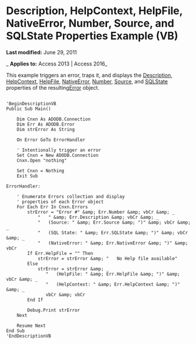 
# Description, HelpContext, HelpFile, NativeError, Number, Source, and SQLState Properties Example (VB)

 **Last modified:** June 29, 2011

 _ **Applies to:** Access 2013 | Access 2016_



This example triggers an error, traps it, and displays the [Description](31df5e36-641c-d213-31fc-6244e2983327.md), [HelpContext](8a79f994-f17c-2983-0593-095801be762e.md), [HelpFile](8a79f994-f17c-2983-0593-095801be762e.md), [NativeError](9f4d4064-5ee7-20f8-fd54-2cb2eae64d7b.md), [Number](b5103af5-356b-ec74-cd62-86e59467d491.md), [Source](ffc6c77f-1494-d63a-d832-416faa4c6f07.md), and [SQLState](cf3b078a-849e-1ad2-cba4-a26160080868.md) properties of the resulting[Error](97e478bf-8b25-03a8-9358-abba5069cba3.md) object.

```

'BeginDescriptionVB
Public Sub Main()

    Dim Cnxn As ADODB.Connection
    Dim Err As ADODB.Error
    Dim strError As String
    
    On Error GoTo ErrorHandler
    
    ' Intentionally trigger an error
    Set Cnxn = New ADODB.Connection
    Cnxn.Open "nothing"
    
    Set Cnxn = Nothing
    Exit Sub

ErrorHandler:

    ' Enumerate Errors collection and display
    ' properties of each Error object
    For Each Err In Cnxn.Errors
        strError = "Error #" &amp; Err.Number &amp; vbCr &amp; _
            "   " &amp; Err.Description &amp; vbCr &amp; _
            "   (Source: " &amp; Err.Source &amp; ")" &amp; vbCr &amp; _
            "   (SQL State: " &amp; Err.SQLState &amp; ")" &amp; vbCr &amp; _
            "   (NativeError: " &amp; Err.NativeError &amp; ")" &amp; vbCr
        If Err.HelpFile = "" Then
            strError = strError &amp; "   No Help file available"
        Else
            strError = strError &amp; _
               "   (HelpFile: " &amp; Err.HelpFile &amp; ")" &amp; vbCr &amp; _
               "   (HelpContext: " &amp; Err.HelpContext &amp; ")" &amp; _
               vbCr &amp; vbCr
        End If
         
        Debug.Print strError
    Next

    Resume Next
End Sub
'EndDescriptionVB

```

